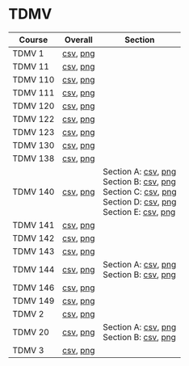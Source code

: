 # TDMV

| Course | Overall | Section |
| ------ | ------- | ------- |
| TDMV 1 | [csv](https://github.com/UCSD-Historical-Enrollment-Data/2025Spring/blob/main/overall/TDMV%201.csv), [png](https://raw.githubusercontent.com/UCSD-Historical-Enrollment-Data/2025Spring/main/plot_overall/TDMV%201.png) |  |
| TDMV 11 | [csv](https://github.com/UCSD-Historical-Enrollment-Data/2025Spring/blob/main/overall/TDMV%2011.csv), [png](https://raw.githubusercontent.com/UCSD-Historical-Enrollment-Data/2025Spring/main/plot_overall/TDMV%2011.png) |  |
| TDMV 110 | [csv](https://github.com/UCSD-Historical-Enrollment-Data/2025Spring/blob/main/overall/TDMV%20110.csv), [png](https://raw.githubusercontent.com/UCSD-Historical-Enrollment-Data/2025Spring/main/plot_overall/TDMV%20110.png) |  |
| TDMV 111 | [csv](https://github.com/UCSD-Historical-Enrollment-Data/2025Spring/blob/main/overall/TDMV%20111.csv), [png](https://raw.githubusercontent.com/UCSD-Historical-Enrollment-Data/2025Spring/main/plot_overall/TDMV%20111.png) |  |
| TDMV 120 | [csv](https://github.com/UCSD-Historical-Enrollment-Data/2025Spring/blob/main/overall/TDMV%20120.csv), [png](https://raw.githubusercontent.com/UCSD-Historical-Enrollment-Data/2025Spring/main/plot_overall/TDMV%20120.png) |  |
| TDMV 122 | [csv](https://github.com/UCSD-Historical-Enrollment-Data/2025Spring/blob/main/overall/TDMV%20122.csv), [png](https://raw.githubusercontent.com/UCSD-Historical-Enrollment-Data/2025Spring/main/plot_overall/TDMV%20122.png) |  |
| TDMV 123 | [csv](https://github.com/UCSD-Historical-Enrollment-Data/2025Spring/blob/main/overall/TDMV%20123.csv), [png](https://raw.githubusercontent.com/UCSD-Historical-Enrollment-Data/2025Spring/main/plot_overall/TDMV%20123.png) |  |
| TDMV 130 | [csv](https://github.com/UCSD-Historical-Enrollment-Data/2025Spring/blob/main/overall/TDMV%20130.csv), [png](https://raw.githubusercontent.com/UCSD-Historical-Enrollment-Data/2025Spring/main/plot_overall/TDMV%20130.png) |  |
| TDMV 138 | [csv](https://github.com/UCSD-Historical-Enrollment-Data/2025Spring/blob/main/overall/TDMV%20138.csv), [png](https://raw.githubusercontent.com/UCSD-Historical-Enrollment-Data/2025Spring/main/plot_overall/TDMV%20138.png) |  |
| TDMV 140 | [csv](https://github.com/UCSD-Historical-Enrollment-Data/2025Spring/blob/main/overall/TDMV%20140.csv), [png](https://raw.githubusercontent.com/UCSD-Historical-Enrollment-Data/2025Spring/main/plot_overall/TDMV%20140.png) | Section A: [csv](https://github.com/UCSD-Historical-Enrollment-Data/2025Spring/blob/main/section/TDMV%20140_A.csv), [png](https://raw.githubusercontent.com/UCSD-Historical-Enrollment-Data/2025Spring/main/plot_section/TDMV%20140_A.png)<br>Section B: [csv](https://github.com/UCSD-Historical-Enrollment-Data/2025Spring/blob/main/section/TDMV%20140_B.csv), [png](https://raw.githubusercontent.com/UCSD-Historical-Enrollment-Data/2025Spring/main/plot_section/TDMV%20140_B.png)<br>Section C: [csv](https://github.com/UCSD-Historical-Enrollment-Data/2025Spring/blob/main/section/TDMV%20140_C.csv), [png](https://raw.githubusercontent.com/UCSD-Historical-Enrollment-Data/2025Spring/main/plot_section/TDMV%20140_C.png)<br>Section D: [csv](https://github.com/UCSD-Historical-Enrollment-Data/2025Spring/blob/main/section/TDMV%20140_D.csv), [png](https://raw.githubusercontent.com/UCSD-Historical-Enrollment-Data/2025Spring/main/plot_section/TDMV%20140_D.png)<br>Section E: [csv](https://github.com/UCSD-Historical-Enrollment-Data/2025Spring/blob/main/section/TDMV%20140_E.csv), [png](https://raw.githubusercontent.com/UCSD-Historical-Enrollment-Data/2025Spring/main/plot_section/TDMV%20140_E.png) |
| TDMV 141 | [csv](https://github.com/UCSD-Historical-Enrollment-Data/2025Spring/blob/main/overall/TDMV%20141.csv), [png](https://raw.githubusercontent.com/UCSD-Historical-Enrollment-Data/2025Spring/main/plot_overall/TDMV%20141.png) |  |
| TDMV 142 | [csv](https://github.com/UCSD-Historical-Enrollment-Data/2025Spring/blob/main/overall/TDMV%20142.csv), [png](https://raw.githubusercontent.com/UCSD-Historical-Enrollment-Data/2025Spring/main/plot_overall/TDMV%20142.png) |  |
| TDMV 143 | [csv](https://github.com/UCSD-Historical-Enrollment-Data/2025Spring/blob/main/overall/TDMV%20143.csv), [png](https://raw.githubusercontent.com/UCSD-Historical-Enrollment-Data/2025Spring/main/plot_overall/TDMV%20143.png) |  |
| TDMV 144 | [csv](https://github.com/UCSD-Historical-Enrollment-Data/2025Spring/blob/main/overall/TDMV%20144.csv), [png](https://raw.githubusercontent.com/UCSD-Historical-Enrollment-Data/2025Spring/main/plot_overall/TDMV%20144.png) | Section A: [csv](https://github.com/UCSD-Historical-Enrollment-Data/2025Spring/blob/main/section/TDMV%20144_A.csv), [png](https://raw.githubusercontent.com/UCSD-Historical-Enrollment-Data/2025Spring/main/plot_section/TDMV%20144_A.png)<br>Section B: [csv](https://github.com/UCSD-Historical-Enrollment-Data/2025Spring/blob/main/section/TDMV%20144_B.csv), [png](https://raw.githubusercontent.com/UCSD-Historical-Enrollment-Data/2025Spring/main/plot_section/TDMV%20144_B.png) |
| TDMV 146 | [csv](https://github.com/UCSD-Historical-Enrollment-Data/2025Spring/blob/main/overall/TDMV%20146.csv), [png](https://raw.githubusercontent.com/UCSD-Historical-Enrollment-Data/2025Spring/main/plot_overall/TDMV%20146.png) |  |
| TDMV 149 | [csv](https://github.com/UCSD-Historical-Enrollment-Data/2025Spring/blob/main/overall/TDMV%20149.csv), [png](https://raw.githubusercontent.com/UCSD-Historical-Enrollment-Data/2025Spring/main/plot_overall/TDMV%20149.png) |  |
| TDMV 2 | [csv](https://github.com/UCSD-Historical-Enrollment-Data/2025Spring/blob/main/overall/TDMV%202.csv), [png](https://raw.githubusercontent.com/UCSD-Historical-Enrollment-Data/2025Spring/main/plot_overall/TDMV%202.png) |  |
| TDMV 20 | [csv](https://github.com/UCSD-Historical-Enrollment-Data/2025Spring/blob/main/overall/TDMV%2020.csv), [png](https://raw.githubusercontent.com/UCSD-Historical-Enrollment-Data/2025Spring/main/plot_overall/TDMV%2020.png) | Section A: [csv](https://github.com/UCSD-Historical-Enrollment-Data/2025Spring/blob/main/section/TDMV%2020_A.csv), [png](https://raw.githubusercontent.com/UCSD-Historical-Enrollment-Data/2025Spring/main/plot_section/TDMV%2020_A.png)<br>Section B: [csv](https://github.com/UCSD-Historical-Enrollment-Data/2025Spring/blob/main/section/TDMV%2020_B.csv), [png](https://raw.githubusercontent.com/UCSD-Historical-Enrollment-Data/2025Spring/main/plot_section/TDMV%2020_B.png) |
| TDMV 3 | [csv](https://github.com/UCSD-Historical-Enrollment-Data/2025Spring/blob/main/overall/TDMV%203.csv), [png](https://raw.githubusercontent.com/UCSD-Historical-Enrollment-Data/2025Spring/main/plot_overall/TDMV%203.png) |  |
